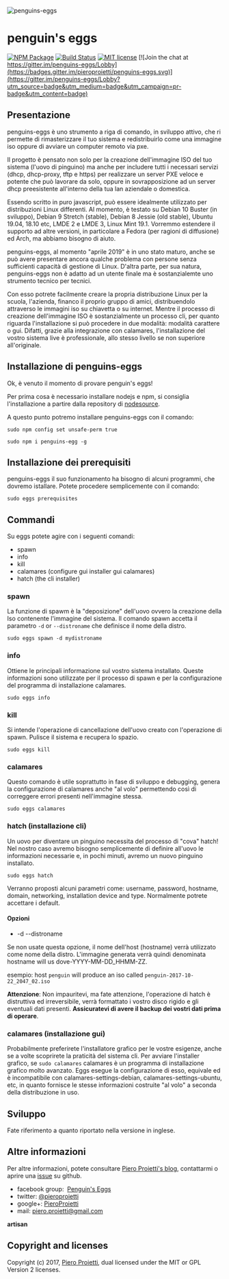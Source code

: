 
![penguins-eggs](https://github.com/pieroproietti/penguins-eggs/blob/master/assets/penguins-eggs.png?raw=true)
# penguin's eggs

[![NPM Package](https://img.shields.io/npm/v/penguins-eggs.svg?style=flat)](https://npmjs.org/package/penguins-eggs "View this project on npm")
[![Build Status](https://travis-ci.org/pieroproietti/penguins-eggs.svg?branch=master)](https://travis-ci.org/pieroproietti/penguins-eggs)
[![MIT license](http://img.shields.io/badge/license-MIT-brightgreen.svg)](http://opensource.org/licenses/MIT)
[![Join the chat at https://gitter.im/penguins-eggs/Lobby](https://badges.gitter.im/pieroproietti/penguins-eggs.svg)](https://gitter.im/penguins-eggs/Lobby?utm_source=badge&utm_medium=badge&utm_campaign=pr-badge&utm_content=badge)


## Presentazione
penguins-eggs è uno strumento a riga di comando, in sviluppo attivo, che ri permette di rimasterizzare il tuo sistema e redistribuirlo come una immagine iso oppure di avviare un computer remoto via pxe.

Il progetto è pensato non solo per la creazione dell'immagine ISO del tuo sistema (l'uovo di pinguino) ma anche per includere tutti i necessari servizi (dhcp, dhcp-proxy, tftp e https) per realizzare un server PXE veloce e potente che può lavorare da solo, oppure in sovrapposizione ad un server dhcp preesistente all'interno della tua lan aziendale o domestica.

Essendo scritto in puro javascript, può essere idealmente utilizzato per distribuzioni Linux differenti. Al momento, è testato su Debian 10 Buster (in sviluppo), Debian 9 Stretch (stable), Debian 8 Jessie (old stable), Ubuntu 19.04, 18.10 etc, LMDE 2 e LMDE 3, Linux Mint 19.1. Vorremmo estendere il supporto ad altre versioni, in particolare a Fedora (per ragioni di diffusione) ed Arch, ma abbiamo bisogno di aiuto.

penguins-eggs, al momento "aprile 2019" è in uno stato maturo, anche se può avere presentare ancora qualche problema con persone senza sufficienti capacità di gestione di Linux. D'altra parte, per sua natura, penguins-eggs non è adatto ad un utente finale ma è sostanzialemte uno strumento tecnico per tecnici.

Con esso potrete facilmente creare la propria distribuzione Linux per la scuola, l'azienda, financo il proprio gruppo di amici, distribuendolo attraverso le immagini iso su chiavetta o su internet. Mentre il processo di creazione dell'immagine ISO è sostanzialmente un processo cli, per quanto riguarda l'installazione si può procedere in due modalità: modalità carattere o gui. Difatti, grazie alla integrazione con calamares, l'installazione del vostro sistema live è professionale, allo stesso livello se non superiore all'originale.


## Installazione di penguins-eggs
 Ok, è venuto il momento di provare penguin's eggs!
 
 Per prima cosa è necessario installare nodejs e npm, si consiglia l'installazione a partire dalla repository di [nodesource](https://github.com/nodesource/distributions/blob/master/README.md#deb).
 

A questo punto potremo installare penguins-eggs con il comando:

```sudo npm config set unsafe-perm true```

```sudo npm i penguins-egg -g```

## Installazione dei prerequisiti
penguins-eggs il suo funzionamento ha bisogno di alcuni programmi, che dovremo istallare. Potete procedere semplicemente con il comando:

```sudo eggs prerequisites```


## Commandi
Su eggs potete agire con i seguenti comandi:
* spawn
* info
* kill
* calamares (configure gui installer gui calamares)
* hatch (the cli installer)

### spawn
La funzione di spawm è la "deposizione" dell'uovo ovvero la creazione della Iso contenente l'immagine del sistema. Il comando spawn accetta il parametro  ```-d``` or
```--distroname``` che definisce il nome della distro.

```sudo eggs spawn -d mydistroname```

### info
Ottiene le principali informazione sul vostro sistema installato. Queste informazioni sono utilizzate per il processo di spawn e per la configurazione del programma di installazione calamares.

```sudo eggs info```


### kill
Si intende l'operazione di cancellazione dell'uovo creato con l'operazione di spawn. Pulisce il sistema e recupera lo spazio.

```sudo eggs kill```

### calamares
Questo comando è utile soprattutto in fase di sviluppo e debugging, genera la configurazione di calamares anche "al volo" permettendo così di correggere errori presenti nell'immagine stessa.

```sudo eggs calamares```

### hatch (installazione cli)
Un uovo per diventare un pinguino necessita del processo di "cova" hatch! Nel nostro caso avremo bisogno semplicemente di definire all'uovo le informazioni necessarie e, in pochi minuti, avremo un nuovo pinguino installato.

```sudo eggs hatch```

Verranno proposti alcuni parametri come: username, password, hostname,
domain, networking, installation device and type. Normalmente potrete accettare i default.

#### Opzioni
* -d --distroname <distroname>

Se non usate questa opzione, il nome dell'host (hostname) verrà utilizzato come nome della distro. L'immagine generata verrà quindi denominata  hostname will us  dove-YYYY-MM-DD_HHMM-ZZ.

esempio: host ``penguin`` will produce an iso called ``penguin-2017-10-22_2047_02.iso``

**Attenzione**: Non impauritevi, ma fate attenzione, l'operazione di hatch è distruttiva ed irreversibile, verrà formattato i vostro disco rigido e gli eventuali dati presenti.  **Assicuratevi di avere il backup dei vostri dati prima di operare**.

### calamares (installazione gui)
Probabilmente preferirete l'installatore grafico per le vostre esigenze, anche se a volte scoprirete la praticità del sistema cli. Per avviare l'installer grafico, se 
```sudo calamares```
calamares è un programma di installazione grafico molto avanzato. Eggs esegue la configurazione di esso, equivale ed è incompatibile con calamares-settings-debian, calamares-settings-ubuntu, etc, in quanto fornisce le stesse informazioni costruite "al volo" a seconda della distribuzione in uso.



## Sviluppo
Fate riferimento a quanto riportato nella versione in inglese.

## Altre informazioni
Per altre informazioni, potete consultare [Piero Proietti's blog](http://pieroproietti.github.com), contattarmi o aprire una [issue](https://github.com/pieroproietti/penguins-eggs/issues) su github.

* facebook group:  [Penguin's Eggs](https://www.facebook.com/groups/128861437762355/)
* twitter: [@pieroproietti](https://twitter.com/pieroproietti)
* google+: [PieroProietti](https://plus.google.com/+PieroProietti)
* mail: piero.proietti@gmail.com

**artisan**

## Copyright and licenses
Copyright (c) 2017, [Piero Proietti](http://pieroproietti.github.com), dual licensed under the MIT or GPL Version 2 licenses.

